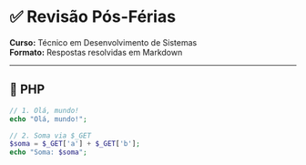 # ✅ Revisão Pós-Férias
**Curso:** Técnico em Desenvolvimento de Sistemas  
**Formato:** Respostas resolvidas em Markdown

---

## 📌 PHP

```php
// 1. Olá, mundo!
echo "Olá, mundo!";

// 2. Soma via $_GET
$soma = $_GET['a'] + $_GET['b'];
echo "Soma: $soma";
